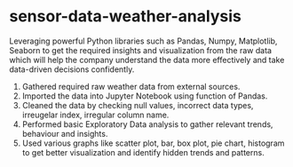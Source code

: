 # sensor-data-weather-analysis

Leveraging powerful Python libraries such as Pandas, Numpy, Matplotlib, Seaborn to get the required insights and visualization from the raw data which will
help the company understand the data more effectively and take data-driven decisions confidently.

1. Gathered required raw weather data from external sources.
2. Imported the data into Jupyter Notebook using function of Pandas.
3. Cleaned the data by checking null values, incorrect data types, irreugelar index, irregular column name.
4. Performed basic Exploratory Data analysis to gather relevant trends, behaviour and insights.
5. Used various graphs like scatter plot, bar, box plot, pie chart, histogram to get better visualization and identify hidden trends and patterns.
